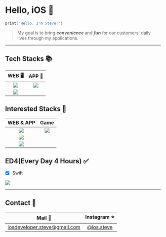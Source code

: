 # **Hello, iOS **
```Swift
print("Hello, I'm Steve!")
```

>My goal is to bring ***convenience*** and ***fun*** for our customers' daily lives through my applications.
---
## **Tech Stacks 📚**

|WEB 🖥|APP 📱|
|:--:|:--:|
|<img src="https://img.shields.io/badge/HTML-E34F26?style=flat-square&logo=html5&logoColor=white"/>|<img src="https://img.shields.io/badge/Swift-F05138?style=flat-square&logo=swift&logoColor=white"/>|
|<img src="https://img.shields.io/badge/CSS-1572B6?style=flat-square&logo=css3&logoColor=white"/>|

## **Interested Stacks 🧐**

|WEB & APP|Game |
|:--:|:--:|
|<img src="https://img.shields.io/badge/React-61DAFB?style=flat-square&logo=react&logoColor=black"/>|<img src="https://img.shields.io/badge/Unreal Engine-0E1128?style=flat-square&logo=unrealEngine&logoColor=white"/>|
|<img src="https://img.shields.io/badge/React Native-222222?style=flat-square&logo=react&logoColor=white"/>|
|<img src="https://img.shields.io/badge/Flutter-02569B?style=flat-square&logo=flutter&logoColor=white"/>

## **ED4(Every Day 4 Hours) ✅**
- [x] Swift

<a href="https://opgc.me/#/users/iOS-Steve" target="_blank"><img src="https://api.opgc.me/githubs/users/iOS-Steve/tag/?theme=basic" /></a>

---
## **Contact 🤙**

|Mail 📨|Instagram ⭐️|
|:--:|:--:|
|iosdeveloper.steve@gmail.com|[@ios.steve](https://www.instagram.com/ios.steve/?hl=ko)|

<!---
Steve/Steve is a ✨ special ✨ repository because its `README.md` (this file) appears on your GitHub profile.
You can click the Preview link to take a look at your changes.
--->
